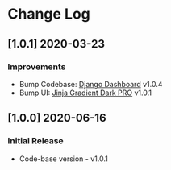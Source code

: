 # Change Log

## [1.0.1] 2020-03-23
### Improvements 

- Bump Codebase: [Django Dashboard](https://github.com/app-generator/boilerplate-code-django-dashboard) v1.0.4
- Bump UI: [Jinja Gradient Dark PRO](https://github.com/app-generator/jinja-gradient-dark-pro) v1.0.1

## [1.0.0] 2020-06-16
### Initial Release

- Code-base version - v1.0.1
